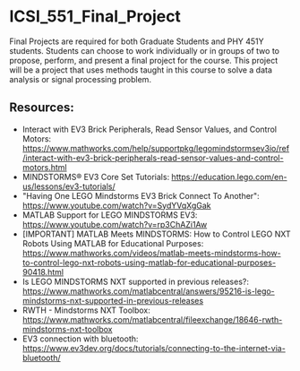 # ICSI_551_Final_Project
Final Projects are required for both Graduate Students and PHY 451Y students. Students can choose to work individually or in groups of two to propose, perform, and present a final project for the course. This project will be a project that uses methods taught in this course to solve a data analysis or signal processing problem.


## Resources:
- Interact with EV3 Brick Peripherals, Read Sensor Values, and Control Motors: https://www.mathworks.com/help/supportpkg/legomindstormsev3io/ref/interact-with-ev3-brick-peripherals-read-sensor-values-and-control-motors.html
- MINDSTORMS® EV3 Core Set Tutorials: https://education.lego.com/en-us/lessons/ev3-tutorials/
- "Having One LEGO Mindstorms EV3 Brick Connect To Another": https://www.youtube.com/watch?v=SydYVqXgGak
- MATLAB Support for LEGO MINDSTORMS EV3: https://www.youtube.com/watch?v=rp3ChAZi1Aw
- [IMPORTANT] MATLAB Meets MINDSTORMS: How to Control LEGO NXT Robots Using MATLAB for Educational Purposes: https://www.mathworks.com/videos/matlab-meets-mindstorms-how-to-control-lego-nxt-robots-using-matlab-for-educational-purposes-90418.html
- Is LEGO MINDSTORMS NXT supported in previous releases?: https://www.mathworks.com/matlabcentral/answers/95216-is-lego-mindstorms-nxt-supported-in-previous-releases
- RWTH - Mindstorms NXT Toolbox: https://www.mathworks.com/matlabcentral/fileexchange/18646-rwth-mindstorms-nxt-toolbox
- EV3 connection with bluetooth: https://www.ev3dev.org/docs/tutorials/connecting-to-the-internet-via-bluetooth/
